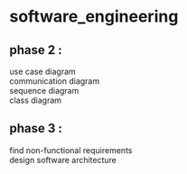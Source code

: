 # software_engineering

## phase 2 :</br>
use case diagram </br>
communication diagram </br>
sequence diagram </br>
class diagram </br>
## phase 3 :</br>
find non-functional requirements </br>
design software architecture </br>


